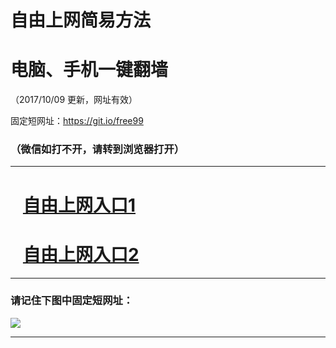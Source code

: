 ﻿# 自由上网简易方法

# 电脑、手机一键翻墙

（2017/10/09 更新，网址有效）

固定短网址：https://git.io/free99

### （微信如打不开，请转到浏览器打开）


***





# &nbsp;&nbsp; <a href="http://ft875115673.fwq-tz-1001.info/fwqtz01.html?t=100900129237 " target="_blank">自由上网入口1</a>
# &nbsp;&nbsp; <a href="http://ft17767845.fwq-tz-1002.info/fwqtz02.html?t=10090015642 " target="_blank">自由上网入口2</a>
***

### 请记住下图中固定短网址：

<img src="https://s3-us-west-2.amazonaws.com/fwq-1001/yjfq-20170905okok.png" /> 


***

